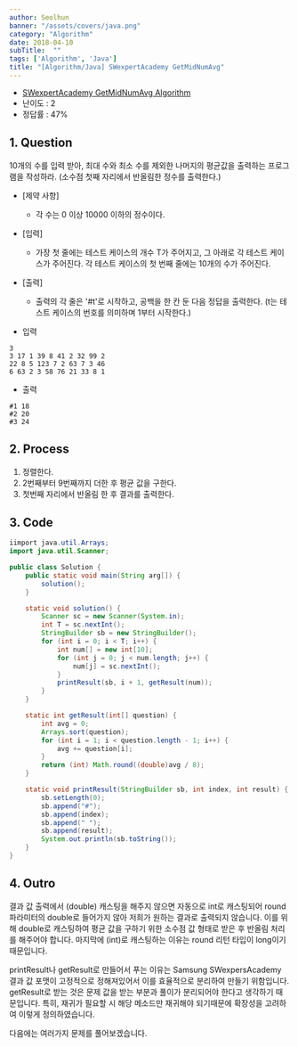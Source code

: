 ```yaml
---
author: Seolhun
banner: "/assets/covers/java.png"
category: "Algorithm"
date: 2018-04-10
subTitle:  ""
tags: ['Algorithm', 'Java']
title: "[Algorithm/Java] SWexpertAcademy GetMidNumAvg"
---
```

- [SWexpertAcademy GetMidNumAvg Algorithm](https://www.swexpertacademy.com/main/code/problem/problemDetail.do)
- 난이도 : 2
- 정답률 : 47%


## 1. Question
10개의 수를 입력 받아, 최대 수와 최소 수를 제외한 나머지의 평균값을 출력하는 프로그램을 작성하라. (소수점 첫째 자리에서 반올림한 정수를 출력한다.)

- [제약 사항]
  - 각 수는 0 이상 10000 이하의 정수이다.

- [입력]
  - 가장 첫 줄에는 테스트 케이스의 개수 T가 주어지고, 그 아래로 각 테스트 케이스가 주어진다. 각 테스트 케이스의 첫 번째 줄에는 10개의 수가 주어진다.

- [출력]
  - 출력의 각 줄은 '#t'로 시작하고, 공백을 한 칸 둔 다음 정답을 출력한다. (t는 테스트 케이스의 번호를 의미하며 1부터 시작한다.)

- 입력
```
3
3 17 1 39 8 41 2 32 99 2
22 8 5 123 7 2 63 7 3 46
6 63 2 3 58 76 21 33 8 1
```

- 출력
```
#1 18
#2 20
#3 24
```

## 2. Process
1. 정렬한다.
2. 2번째부터 9번째까지 더한 후 평균 값을 구한다.
3. 첫번째 자리에서 반올림 한 후 결과를 출력한다.

## 3. Code
```java
iimport java.util.Arrays;
import java.util.Scanner;

public class Solution {
    public static void main(String arg[]) {
        solution();
    }

    static void solution() {
        Scanner sc = new Scanner(System.in);
        int T = sc.nextInt();
        StringBuilder sb = new StringBuilder();
        for (int i = 0; i < T; i++) {
            int num[] = new int[10];
            for (int j = 0; j < num.length; j++) {
                num[j] = sc.nextInt();
            }
            printResult(sb, i + 1, getResult(num));
        }
    }

    static int getResult(int[] question) {
        int avg = 0;
        Arrays.sort(question);
        for (int i = 1; i < question.length - 1; i++) {
            avg += question[i];
        }
        return (int) Math.round((double)avg / 8);
    }

    static void printResult(StringBuilder sb, int index, int result) {
        sb.setLength(0);
        sb.append("#");
        sb.append(index);
        sb.append(" ");
        sb.append(result);
        System.out.println(sb.toString());
    }
}
```

## 4. Outro
결과 값 출력에서 (double) 캐스팅을 해주지 않으면 자동으로 int로 캐스팅되어 round 파라미터의 double로 들어가지 않아 저희가 원하는 결과로 출력되지 않습니다. 이를 위해 double로 캐스팅하여 평균 값을 구하기 위한 소수점 값 형태로 받은 후 반올림 처리를 해주어야 합니다. 마지막에 (int)로 캐스팅하는 이유는 round 리턴 타입이 long이기 때문입니다.

printResult나 getResult로 만들어서 푸는 이유는 Samsung SWexpersAcademy 결과 값 포맷이 고정적으로 정해져있어서 이를 효율적으로 분리하여 만들기 위함입니다. getResult로 받는 것은 문제 값을 받는 부분과 풀이가 분리되어야 한다고 생각하기 때문입니다. 특히, 재귀가 필요할 시 해당 메소드만 재귀해야 되기때문에 확장성을 고려하여 이렇게 정의하였습니다.

다음에는 여러가지 문제를 풀어보겠습니다.

